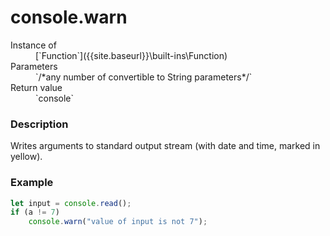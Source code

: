# console.warn

<dl>
<dt> Instance of </dt><dd markdown="1">
 [`Function`]({{site.baseurl}}\built-ins\Function) 
</dd>
<dt> Parameters </dt><dd markdown="1">
 `/*any number of convertible to String parameters*/` 
</dd>
<dt> Return value </dt><dd markdown="1">
 `console` 
</dd>
</dl>

### Description

Writes arguments to standard output stream
(with date and time, marked in yellow).

### Example

```js
let input = console.read();
if (a != 7)
    console.warn("value of input is not 7");
```

